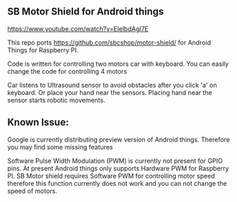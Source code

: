 ## SB Motor Shield for Android things

https://www.youtube.com/watch?v=ElelbdAgl7E

This repo ports https://github.com/sbcshop/motor-shield/ for Android Things for Raspberry PI.

Code is written for controlling two motors car with keyboard. You can easily change the code for controlling 4 motors 
 
Car listens to Ultrasound sensor to avoid obstacles after you click 'a' on keyboard. Or place your hand near the sensors. 
Placing hand near the sensor starts robotic movements.

## Known Issue:
Google is currently distributing preview version of Android things. Therefore you may find some missing features

Software Pulse Width Modulation (PWM) is currently not present for GPIO pins. At present Android things only supports Hardware PWM for Raspberry PI. SB Motor shield requires Software PWM for controlling motor speed therefore this function currently does not work and you can not change the speed of motors.
